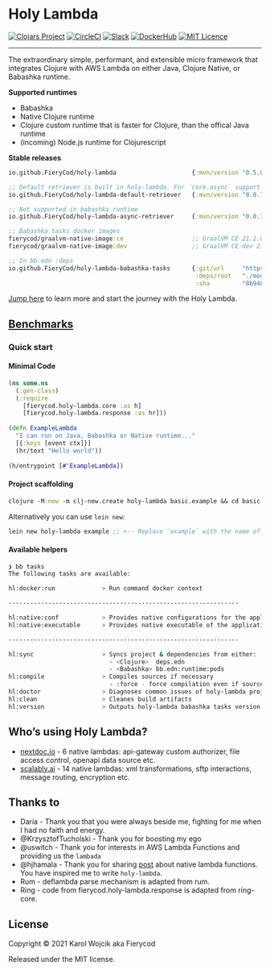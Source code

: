 # Holy Lambda
[![Clojars Project](https://img.shields.io/clojars/v/io.github.FieryCod/holy-lambda.svg?logo=clojure&logoColor=white)](https://clojars.org/io.github.FieryCod/holy-lambda)
[![CircleCI](https://circleci.com/gh/FieryCod/holy-lambda/tree/master.svg?style=svg)](https://circleci.com/gh/FieryCod/holy-lambda/tree/master)
[![Slack](https://img.shields.io/badge/Slack-holy--lambda-blue?logo=slack)](https://clojurians.slack.com/messages/holy-lambda/)
[![DockerHub](https://img.shields.io/docker/pulls/fierycod/graalvm-native-image.svg?logo=docker)](https://hub.docker.com/r/fierycod/graalvm-native-image)
[![MIT Licence](https://badges.frapsoft.com/os/mit/mit.svg?v=103)](https://opensource.org/licenses/mit-license.php)

---

The extraordinary simple, performant, and extensible micro framework that integrates Clojure with AWS Lambda on either Java, Clojure Native, or Babashka runtime. 

**Supported runtimes**
  - Babashka
  - Native Clojure runtime
  - Clojure custom runtime that is faster for Clojure, than the offical Java runtime
  - (incoming) Node.js runtime for Clojurescript

**Stable releases**

``` clojure
io.github.FieryCod/holy-lambda                     {:mvn/version "0.5.0"}

;; Default retriever is built in holy-lambda. For `core.async` support use `async-retriever`
io.github.FieryCod/holy-lambda-default-retriever   {:mvn/version "0.0.7"}

;; Not supported in babashka runtime
io.github.FieryCod/holy-lambda-async-retriever     {:mvn/version "0.0.7"}

;; Babashka tasks docker images
fierycod/graalvm-native-image:ce                   ;; GraalVM CE 21.2.0
fierycod/graalvm-native-image:dev                  ;; GraalVM CE-dev 21.3.0-dev_20210817_2030 (https://github.com/graalvm/graalvm-ce-dev-builds/releases/)

;; In bb.edn :deps
io.github.FieryCod/holy-lambda-babashka-tasks      {:git/url     "https://github.com/FieryCod/holy-lambda"
                                                    :deps/root   "./modules/holy-lambda-babashka-tasks"
                                                    :sha         "8b948be359f3556523a0b553050a20569af0224d"}
```

[Jump here](https://cljdoc.org/d/io.github.FieryCod/holy-lambda/CURRENT/doc/tutorial) to learn more and start the journey with the Holy Lambda.

## [Benchmarks](https://github.com/FieryCod/holy-lambda/tree/master/benchmarks/)

### Quick start
#### Minimal Code
``` clojure
(ns some.ns
  (:gen-class)
  (:require 
    [fierycod.holy-lambda.core :as h]
    [fierycod.holy-lambda.response :as hr]))
    
(defn ExampleLambda
  "I can run on Java, Babashka or Native runtime..."
  [{:keys [event ctx]}]
  (hr/text "Hello world"))
  
(h/entrypoint [#'ExampleLambda])
```

#### Project scaffolding

``` clojure
clojure -M:new -m clj-new.create holy-lambda basic.example && cd basic.example && bb stack:sync
```

Alternatively you can use `lein new`:

``` clojure
lein new holy-lambda example ;; <-- Replace `example` with the name of the project
```

#### Available helpers

``` sh
❯ bb tasks
The following tasks are available:

hl:docker:run             > Run command docker context 

----------------------------------------------------------------

hl:native:conf            > Provides native configurations for the application
hl:native:executable      > Provides native executable of the application

----------------------------------------------------------------

hl:sync                   > Syncs project & dependencies from either:
                            - <Clojure>  deps.edn
                            - <Babashka> bb.edn:runtime:pods
hl:compile                > Compiles sources if necessary
                            - :force - force compilation even if sources did not change
hl:doctor                 > Diagnoses common issues of holy-lambda project
hl:clean                  > Cleanes build artifacts
hl:version                > Outputs holy-lambda babashka tasks version
```

## Who’s using Holy Lambda?
- [nextdoc.io](https://nextdoc.io) - 6 native lambdas: api-gateway custom authorizer, file access control, openapi data source etc.
- [scalably.ai](https://scalably.ai) - 14 native lambdas: xml transformations, sftp interactions, message routing, encryption etc.

## Thanks to
- Daria - Thank you that you were always beside me, fighting for me when I had no faith and energy.
- @KrzysztofTucholski - Thank you for boosting my ego
- @uswitch - Thank you for interests in AWS Lambda Functions and providing us the `lambada`
- @hjhamala - Thank you for sharing [post](https://dev.solita.fi/2018/12/07/fast-starting-clojure-lambdas-using-graalvm.html) about native lambda functions. You have inspired me to write `holy-lambda`.
- Rum - deflambda parse mechanism is adapted from rum.
- Ring - code from fierycod.holy-lambda.response is adapted from ring-core. 

## License
Copyright © 2021 Karol Wojcik aka Fierycod

Released under the MIT license.
